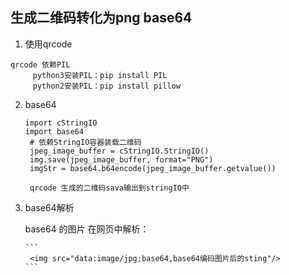 ## 生成二维码转化为png base64

1. 使用qrcode

  ```
  qrcode 依赖PIL
       python3安装PIL：pip install PIL
       python2安装PIL：pip install pillow
  ```
2. base64

   ```
   import cStringIO
   import base64
    # 依赖StringIO容器装载二维码
    jpeg_image_buffer = cStringIO.StringIO()
    img.save(jpeg_image_buffer, format="PNG")
    imgStr = base64.b64encode(jpeg_image_buffer.getvalue())

    qrcode 生成的二维码sava输出到stringIO中
    ```

3. base64解析

   base64 的图片 在网页中解析：

       ```
        <img src="data:image/jpg;base64,base64编码图片后的sting"/>
       ```

